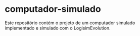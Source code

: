 # computador-simulado
Este repositório contém o projeto de um computador simulado implementado e simulado com o LogisimEvolution.
